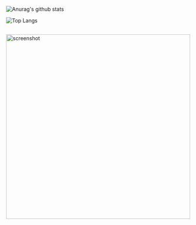 ![Anurag's github stats](https://github-readme-stats.vercel.app/api?username=lsg1024&show_icons=true&theme=tokyonight)

![Top Langs](https://github-readme-stats.vercel.app/api/top-langs/?username=lsg1024&layout=compact&theme=merko)

<h2 dir="auto">
  <a>
  
  </a>
</h2>

<a href="http://lovera.maxam.now.sh/">
  <img src="https://user-images.githubusercontent.com/25841814/79395484-5081ae80-7fac-11ea-9e27-ac91472e31dd.png" alt="screenshot" width="500">
</a>

<h2 dir="auto">
  <a>
  
  </a>
</h2>

<!-- <a href="버튼을 눌렀을 때 이동할 링크" target="_blank"><img src="https://img.shields.io/badge/뱃지레이블-배경색?style=뱃지모양&logo=로고&logoColor=로고색상"/></a> -->
